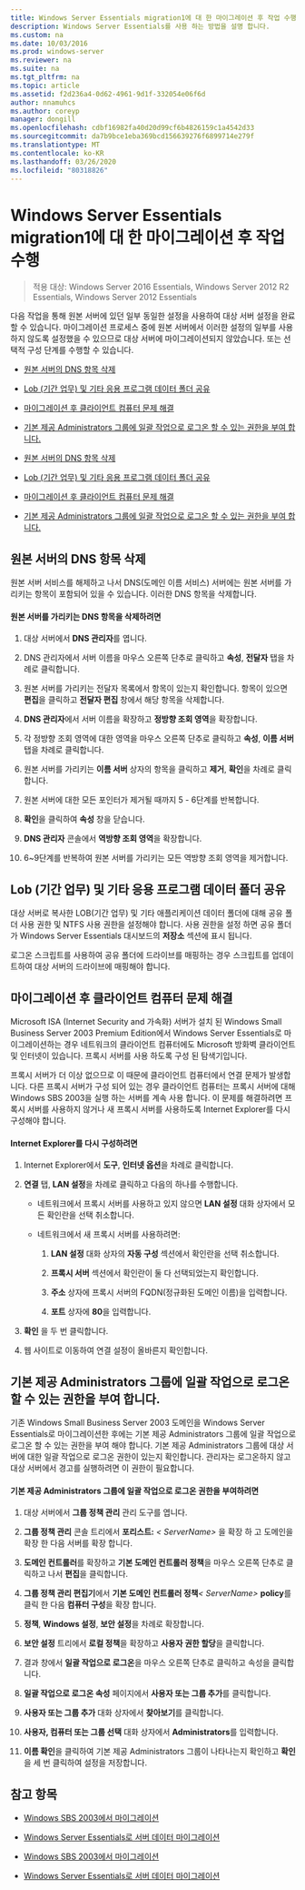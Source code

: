 ```yaml
---
title: Windows Server Essentials migration1에 대 한 마이그레이션 후 작업 수행
description: Windows Server Essentials를 사용 하는 방법을 설명 합니다.
ms.custom: na
ms.date: 10/03/2016
ms.prod: windows-server
ms.reviewer: na
ms.suite: na
ms.tgt_pltfrm: na
ms.topic: article
ms.assetid: f2d236a4-0d62-4961-9d1f-332054e06f6d
author: nnamuhcs
ms.author: coreyp
manager: dongill
ms.openlocfilehash: cdbf16982fa40d20d99cf6b4826159c1a4542d33
ms.sourcegitcommit: da7b9bce1eba369bcd156639276f6899714e279f
ms.translationtype: MT
ms.contentlocale: ko-KR
ms.lasthandoff: 03/26/2020
ms.locfileid: "80318826"
---
```

# <a name="perform-post-migration-tasks-for-windows-server-essentials-migration1"></a>Windows Server Essentials migration1에 대 한 마이그레이션 후 작업 수행

>적용 대상: Windows Server 2016 Essentials, Windows Server 2012 R2 Essentials, Windows Server 2012 Essentials

다음 작업을 통해 원본 서버에 있던 일부 동일한 설정을 사용하여 대상 서버 설정을 완료할 수 있습니다. 마이그레이션 프로세스 중에 원본 서버에서 이러한 설정의 일부를 사용하지 않도록 설정했을 수 있으므로 대상 서버에 마이그레이션되지 않았습니다. 또는 선택적 구성 단계를 수행할 수 있습니다.  
  

-   [원본 서버의 DNS 항목 삭제](Perform-post-migration-tasks-for-Windows-Server-Essentials-migration.md#BKMK_DeleteDNSEntries)  
  
-   [Lob (기간 업무) 및 기타 응용 프로그램 데이터 폴더 공유](Perform-post-migration-tasks-for-Windows-Server-Essentials-migration.md#BKMK_ShareLineOfBusinessAndOtherApplications)  
  
-   [마이그레이션 후 클라이언트 컴퓨터 문제 해결](Perform-post-migration-tasks-for-Windows-Server-Essentials-migration.md#BKMK_FixClientComputerIssuesAfterMigrating)  
  
-   [기본 제공 Administrators 그룹에 일괄 작업으로 로그온 할 수 있는 권한을 부여 합니다.](Perform-post-migration-tasks-for-Windows-Server-Essentials-migration.md#BKMK_AdminGroup)  

-   [원본 서버의 DNS 항목 삭제](../migrate/Perform-post-migration-tasks-for-Windows-Server-Essentials-migration.md#BKMK_DeleteDNSEntries)  
  
-   [Lob (기간 업무) 및 기타 응용 프로그램 데이터 폴더 공유](../migrate/Perform-post-migration-tasks-for-Windows-Server-Essentials-migration.md#BKMK_ShareLineOfBusinessAndOtherApplications)  
  
-   [마이그레이션 후 클라이언트 컴퓨터 문제 해결](../migrate/Perform-post-migration-tasks-for-Windows-Server-Essentials-migration.md#BKMK_FixClientComputerIssuesAfterMigrating)  
  
-   [기본 제공 Administrators 그룹에 일괄 작업으로 로그온 할 수 있는 권한을 부여 합니다.](../migrate/Perform-post-migration-tasks-for-Windows-Server-Essentials-migration.md#BKMK_AdminGroup)  

  
##  <a name="delete-dns-entries-of-the-source-server"></a><a name="BKMK_DeleteDNSEntries"></a>원본 서버의 DNS 항목 삭제  
 원본 서버 서비스를 해제하고 나서 DNS(도메인 이름 서비스) 서버에는 원본 서버를 가리키는 항목이 포함되어 있을 수 있습니다. 이러한 DNS 항목을 삭제합니다.  
  
#### <a name="to-delete-dns-entries-that-point-to-the-source-server"></a>원본 서버를 가리키는 DNS 항목을 삭제하려면  
  
1.  대상 서버에서 **DNS 관리자**를 엽니다.  
  
2.  DNS 관리자에서 서버 이름을 마우스 오른쪽 단추로 클릭하고 **속성**, **전달자** 탭을 차례로 클릭합니다.  
  
3.  원본 서버를 가리키는 전달자 목록에서 항목이 있는지 확인합니다. 항목이 있으면 **편집**을 클릭하고 **전달자 편집** 창에서 해당 항목을 삭제합니다.  
  
4.  **DNS 관리자**에서 서버 이름을 확장하고 **정방향 조회 영역**을 확장합니다.  
  
5.  각 정방향 조회 영역에 대한 영역을 마우스 오른쪽 단추로 클릭하고 **속성**, **이름 서버** 탭을 차례로 클릭합니다.  
  
6.  원본 서버를 가리키는 **이름 서버** 상자의 항목을 클릭하고 **제거**, **확인**을 차례로 클릭합니다.  
  
7.  원본 서버에 대한 모든 포인터가 제거될 때까지 5 - 6단계를 반복합니다.  
  
8.  **확인**을 클릭하여 **속성** 창을 닫습니다.  
  
9. **DNS 관리자** 콘솔에서 **역방향 조회 영역**을 확장합니다.  
  
10. 6~9단계를 반복하여 원본 서버를 가리키는 모든 역방향 조회 영역을 제거합니다.  
  
##  <a name="share-line-of-business-and-other-application-data-folders"></a><a name="BKMK_ShareLineOfBusinessAndOtherApplications"></a>Lob (기간 업무) 및 기타 응용 프로그램 데이터 폴더 공유  
 대상 서버로 복사한 LOB(기간 업무) 및 기타 애플리케이션 데이터 폴더에 대해 공유 폴더 사용 권한 및 NTFS 사용 권한을 설정해야 합니다. 사용 권한을 설정 하면 공유 폴더가 Windows Server Essentials 대시보드의 **저장소** 섹션에 표시 됩니다.  
  
 로그온 스크립트를 사용하여 공유 폴더에 드라이브를 매핑하는 경우 스크립트를 업데이트하여 대상 서버의 드라이브에 매핑해야 합니다.  
  
##  <a name="fix-client-computer-issues-after-migrating"></a><a name="BKMK_FixClientComputerIssuesAfterMigrating"></a>마이그레이션 후 클라이언트 컴퓨터 문제 해결  
 Microsoft ISA (Internet Security and 가속화) 서버가 설치 된 Windows Small Business Server 2003 Premium Edition에서 Windows Server Essentials로 마이그레이션하는 경우 네트워크의 클라이언트 컴퓨터에도 Microsoft 방화벽 클라이언트 및 인터넷이 있습니다. 프록시 서버를 사용 하도록 구성 된 탐색기입니다.  
  
 프록시 서버가 더 이상 없으므로 이 때문에 클라이언트 컴퓨터에서 연결 문제가 발생합니다. 다른 프록시 서버가 구성 되어 있는 경우 클라이언트 컴퓨터는 프록시 서버에 대해 Windows SBS 2003을 실행 하는 서버를 계속 사용 합니다. 이 문제를 해결하려면 프록시 서버를 사용하지 않거나 새 프록시 서버를 사용하도록 Internet Explorer를 다시 구성해야 합니다.  
  
#### <a name="to-reconfigure-internet-explorer"></a>Internet Explorer를 다시 구성하려면  
  
1.  Internet Explorer에서 **도구**, **인터넷 옵션**을 차례로 클릭합니다.  
  
2.  **연결** 탭, **LAN 설정**을 차례로 클릭하고 다음의 하나를 수행합니다.  
  
    -   네트워크에서 프록시 서버를 사용하고 있지 않으면 **LAN 설정** 대화 상자에서 모든 확인란을 선택 취소합니다.  
  
    -   네트워크에서 새 프록시 서버를 사용하려면:  
  
        1.  **LAN 설정** 대화 상자의 **자동 구성** 섹션에서 확인란을 선택 취소합니다.  
  
        2.  **프록시 서버** 섹션에서 확인란이 둘 다 선택되었는지 확인합니다.  
  
        3.  **주소** 상자에 프록시 서버의 FQDN(정규화된 도메인 이름)을 입력합니다.  
  
        4.  **포트** 상자에 **80**을 입력합니다.  
  
3.  **확인** 을 두 번 클릭합니다.  
  
4.  웹 사이트로 이동하여 연결 설정이 올바른지 확인합니다.  
  
##  <a name="give-the-built-in-administrators-group-the-right-to-log-on-as-a-batch-job"></a><a name="BKMK_AdminGroup"></a>기본 제공 Administrators 그룹에 일괄 작업으로 로그온 할 수 있는 권한을 부여 합니다.  
 기존 Windows Small Business Server 2003 도메인을 Windows Server Essentials로 마이그레이션한 후에는 기본 제공 Administrators 그룹에 일괄 작업으로 로그온 할 수 있는 권한을 부여 해야 합니다. 기본 제공 Administrators 그룹에 대상 서버에 대한 일괄 작업으로 로그온 권한이 있는지 확인합니다. 관리자는 로그온하지 않고 대상 서버에서 경고를 실행하려면 이 권한이 필요합니다.  
  
#### <a name="to-give-the-built-in-administrators-group-the-right-to-log-on-as-a-batch-job"></a>기본 제공 Administrators 그룹에 일괄 작업으로 로그온 권한을 부여하려면  
  
1. 대상 서버에서 **그룹 정책 관리** 관리 도구를 엽니다.  
  
2. **그룹 정책 관리** 콘솔 트리에서 **포리스트:** *< ServerName\>* 을 확장 하 고 도메인을 확장 한 다음 서버를 확장 합니다.  
  
3. **도메인 컨트롤러**를 확장하고 **기본 도메인 컨트롤러 정책**을 마우스 오른쪽 단추로 클릭하고 나서 **편집**을 클릭합니다.  
  
4. **그룹 정책 관리 편집기**에서 **기본 도메인 컨트롤러 정책**<em>< ServerName\></em> **policy**를 클릭 한 다음 **컴퓨터 구성**을 확장 합니다.  
  
5. **정책**, **Windows 설정**, **보안 설정**을 차례로 확장합니다.  
  
6. **보안 설정** 트리에서 **로컬 정책**을 확장하고 **사용자 권한 할당**을 클릭합니다.  
  
7. 결과 창에서 **일괄 작업으로 로그온**을 마우스 오른쪽 단추로 클릭하고 속성을 클릭합니다.  
  
8. **일괄 작업으로 로그온 속성** 페이지에서 **사용자 또는 그룹 추가**를 클릭합니다.  
  
9. **사용자 또는 그룹 추가** 대화 상자에서 **찾아보기**를 클릭합니다.  
  
10. **사용자, 컴퓨터 또는 그룹 선택** 대화 상자에서 **Administrators**를 입력합니다.  
  
11. **이름 확인**을 클릭하여 기본 제공 Administrators 그룹이 나타나는지 확인하고 **확인**을 세 번 클릭하여 설정을 저장합니다.  
  
## <a name="see-also"></a>참고 항목  
  

-   [Windows SBS 2003에서 마이그레이션](Migrate-Windows-Small-Business-Server-2003-to-Windows-Server-Essentials.md)  
  
-   [Windows Server Essentials로 서버 데이터 마이그레이션](Migrate-Server-Data-to-Windows-Server-Essentials.md)

-   [Windows SBS 2003에서 마이그레이션](../migrate/Migrate-Windows-Small-Business-Server-2003-to-Windows-Server-Essentials.md)  
  
-   [Windows Server Essentials로 서버 데이터 마이그레이션](../migrate/Migrate-Server-Data-to-Windows-Server-Essentials.md)

